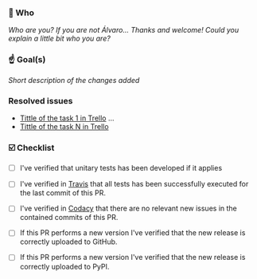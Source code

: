 ### :bust_in_silhouette: Who
_Who are you? If you are not Álvaro... Thanks and welcome! Could you explain a little bit who you are?_

### :point_up: Goal(s)
_Short description of the changes added_ 

### Resolved issues
*  [Tittle of the task 1 in Trello](https://trello.com/)
...
*  [Tittle of the task N in Trello](https://trello.com/)

### :ballot_box_with_check: Checklist
*  [ ] I've verified that unitary tests has been developed if it applies 
*  [ ] I've verified in [Travis](https://travis-ci.org/alopezna5/mASAPP_CI/builds) that all tests has been successfully executed for the last commit of this PR.
*  [ ] I've verified in [Codacy](https://app.codacy.com/manual/alopezna5/mASAPP_CI/dashboard) that there are no relevant new issues in the contained commits of this PR.
*  [ ] If this PR performs a new version I've verified that the new release is correctly uploaded to GitHub.
*  [ ] If this PR performs a new version I've verified that the new release is correctly uploaded to PyPI.


